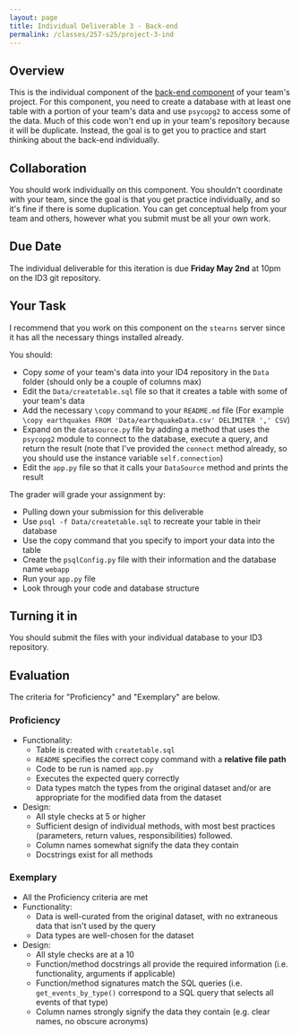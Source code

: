```yaml
---
layout: page
title: Individual Deliverable 3 - Back-end
permalink: /classes/257-s25/project-3-ind
---
```


## Overview

This is the individual component of the [back-end component](project-3-backend) of your team's project.
For this component, you need to create a database with at least one table with a portion of your team's data and use `psycopg2` to access some of the data.
Much of this code won't end up in your team's repository because it will be duplicate. 
Instead, the goal is to get you to practice and start thinking about the back-end individually.

## Collaboration

You should work individually on this component.
You shouldn't coordinate with your team, since the goal is that you get practice individually, and so it's fine if there is some duplication.
You can get conceptual help from your team and others, however what you submit must be all your own work.

## Due Date

The individual deliverable for this iteration is due **Friday May 2nd** at 10pm on the ID3 git repository.

## Your Task

I recommend that you work on this component on the `stearns` server since it has all the necessary things installed already.

You should:
* Copy *some* of your team's data into your ID4 repository in the `Data` folder (should only be a couple of columns max)
* Edit the `Data/createtable.sql` file so that it creates a table with some of your team's data 
* Add the necessary `\copy` command to your `README.md` file
    (For example `\copy earthquakes FROM 'Data/earthquakeData.csv' DELIMITER ',' CSV`)
* Expand on the `datasource.py` file by adding a method that uses the `psycopg2` module to connect to the database, execute a query, and return the result (note that I've provided the `connect` method already, so you should use the instance variable `self.connection`)
* Edit the `app.py` file so that it calls your `DataSource` method and prints the result

The grader will grade your assignment by:
* Pulling down your submission for this deliverable
* Use `psql -f Data/createtable.sql` to recreate your table in their database
* Use the copy command that you specify to import your data into the table
* Create the `psqlConfig.py` file with their information and the database name `webapp`
* Run your `app.py` file
* Look through your code and database structure


## Turning it in

You should submit the files with your individual database to your ID3 repository.


## Evaluation

The criteria for "Proficiency" and "Exemplary" are below.


### Proficiency
* Functionality:
  * Table is created with `createtable.sql`
  * `README` specifies the correct copy command with a **relative file path**
  * Code to be run is named `app.py`
  * Executes the expected query correctly
  * Data types match the types from the original dataset and/or are appropriate for the modified data from the dataset
* Design:
  * All style checks at 5 or higher
  * Sufficient design of individual methods, with most best practices (parameters, return values, responsibilities) followed.
  * Column names somewhat signify the data they contain
  * Docstrings exist for all methods
  

### Exemplary
* All the Proficiency criteria are met
* Functionality:
  * Data is well-curated from the original dataset, with no extraneous data that isn't used by the query
  * Data types are well-chosen for the dataset
* Design:
  * All style checks are at a 10
  * Function/method docstrings all provide the required information (i.e. functionality, arguments if applicable)
  * Function/method signatures match the SQL queries (i.e. `get_events_by_type()` correspond to a SQL query that selects all events of that type)
  * Column names strongly signify the data they contain (e.g. clear names, no obscure acronyms)
